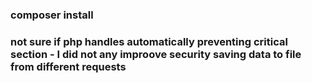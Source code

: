 ### composer install
### not sure if php handles automatically preventing critical section - I did not any improove security saving data to file from different requests
